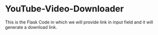 # YouTube-Video-Downloader
This is the Flask Code in which we will provide link in input field and it will generate a download link.
